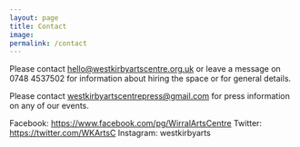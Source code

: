 ```yaml
---
layout: page
title: Contact
image: 
permalink: /contact
---
```


Please contact hello@westkirbyartscentre.org.uk or leave a message on 0748 4537502 for information about hiring the space or for general details.

Please contact westkirbyartscentrepress@gmail.com for press information on any of our events.

Facebook: https://www.facebook.com/pg/WirralArtsCentre
Twitter: https://twitter.com/WKArtsC
Instagram: westkirbyarts

